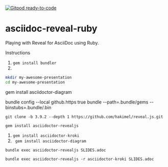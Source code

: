 [![Gitpod ready-to-code](https://img.shields.io/badge/Gitpod-ready--to--code-blue?logo=gitpod)](https://gitpod.io/#https://github.com/mpb27/asciidoc-reveal-ruby)

# asciidoc-reveal-ruby
Playing with Reveal for AsciiDoc using Ruby.

Instructions

1. `gem install bundler`
1.  
```bash
mkdir my-awesome-presentation 
cd my-awesome-presentation
```

gem install asciidoctor-diagram


bundle config --local github.https true
bundle --path=.bundle/gems --binstubs=.bundle/.bin


`git clone -b 3.9.2 --depth 1 https://github.com/hakimel/reveal.js.git`

`gem install asciidoctor-revealjs`

1. `gem install asciidoctor-kroki`
2. ` gem install asciidoctor-diagram`


`bundle exec asciidoctor-revealjs SLIDES.adoc`

`bundle exec asciidoctor-revealjs -r asciidoctor-kroki SLIDES.adoc`

